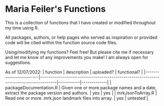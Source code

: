 # Maria Feiler's Functions

This is a collection of functions that I have created or modified throughout my time using R. 

All packages, authors, or help pages who served as inspiration or provided code will be cited within the function source code files. 

Using/modifying my functions? Feel free! But please cite me if necessary and let me know of any improvements you make! I am always open for suggestions. 

As of 12/07/2022:
| function               | description                                                                          | uploaded? | functional? |
|------------------------|--------------------------------------------------------------------------------------|-----------|-------------|
| packageDocumentation.R | Given one or more package names and a date, extract the package version and authors. | yes       | yes         |
| mrkJsonToArray.R       | Read one or more .mrk.json landmark files into array.                                | yes       | untested    |
